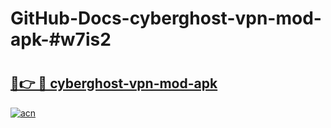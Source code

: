# GitHub-Docs-cyberghost-vpn-mod-apk-#w7is2

# <h2><a href="https://andorid.site?title=cyberghost-vpn-mod-apk&ref=07A">🔗👉 🔴 cyberghost-vpn-mod-apk</a></h2>

[![acn](https://github.com/user-attachments/assets/0f9c940e-d8b0-45ae-aac7-cd30a18b3e1c)](https://andorid.site?title=cyberghost-vpn-mod-apk&ref=07A)

